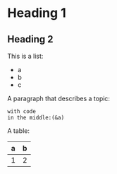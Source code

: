 # Heading 1
## Heading 2

This is a list:

- a
- b
- c

A paragraph that describes a topic:

    with code
    in the middle:(&a)

A table:

| a | b |
|---|---|
| 1 | 2 |

